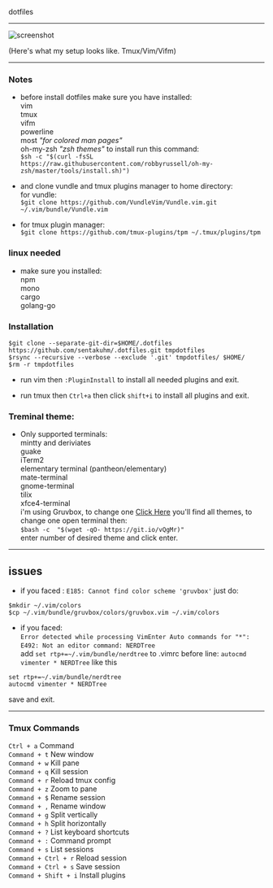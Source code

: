 dotfiles
***
![screenshot](https://github.com/sentakuhm/.dotfiles/blob/master/preview.png)

(Here's what my setup looks like. Tmux/Vim/Vifm)
***

### Notes
* before install dotfiles make sure you have installed:<br/>
vim<br/>
tmux<br/>
vifm<br/>
powerline<br/>
most *"for colored man pages"*<br/>
oh-my-zsh *"zsh themes"* to install run this command:<br/>
`$sh -c "$(curl -fsSL https://raw.githubusercontent.com/robbyrussell/oh-my-zsh/master/tools/install.sh)")`<br/>

* and clone vundle and tmux plugins manager to home directory:<br/>
for vundle:<br/>
`$git clone https://github.com/VundleVim/Vundle.vim.git ~/.vim/bundle/Vundle.vim`

* for tmux plugin manager:<br/>
`$git clone https://github.com/tmux-plugins/tpm ~/.tmux/plugins/tpm`

### linux needed

* make sure you installed:<br/>
npm<br/>
mono<br/>
cargo<br/>
golang-go<br/>

### Installation

```
$git clone --separate-git-dir=$HOME/.dotfiles https://github.com/sentakuhm/.dotfiles.git tmpdotfiles
$rsync --recursive --verbose --exclude '.git' tmpdotfiles/ $HOME/
$rm -r tmpdotfiles
```
* run vim then `:PluginInstall` to install all needed plugins and exit.

* run tmux then `Ctrl+a` then click `shift+i` to install all plugins and exit. 

### Treminal theme:
* Only supported terminals:<br/>
mintty and deriviates<br/>
guake<br/>
iTerm2<br/>
elementary terminal (pantheon/elementary)<br/>
mate-terminal<br/>
gnome-terminal<br/>
tilix<br/>
xfce4-terminal<br/>
i'm using Gruvbox, to change one [Click Here](https://mayccoll.github.io/Gogh/)
you'll find all themes, to change one open terminal then:<br/>
`$bash -c  "$(wget -qO- https://git.io/vQgMr)"`<br/>
enter number of desired theme and click enter.
***

## issues

* if you faced : `E185: Cannot find color scheme 'gruvbox'`
just do:
```
$mkdir ~/.vim/colors
$cp ~/.vim/bundle/gruvbox/colors/gruvbox.vim ~/.vim/colors
```

* if you faced:<br/>
`Error detected while processing VimEnter Auto commands for "*":`<br/>
`E492: Not an editor command: NERDTree`<br/>
add `set rtp+=~/.vim/bundle/nerdtree` to .vimrc before line: `autocmd vimenter * NERDTree` like this
```
set rtp+=~/.vim/bundle/nerdtree
autocmd vimenter * NERDTree
```
save and exit.
***

### Tmux Commands

`Ctrl + a`	Command<br/>
`Command + t`	New window<br/>
`Command + w`	Kill pane<br/>
`Command + q`	Kill session<br/>
`Command + r`	Reload tmux config<br/>
`Command + z`	Zoom to pane<br/>
`Command + $`	Rename session<br/>
`Command + ,`	Rename window<br/>
`Command + g`	Split vertically<br/>
`Command + h`	Split horizontally<br/>
`Command + ?`	List keyboard shortcuts<br/>
`Command + :`	Command prompt<br/>
`Command + s`	List sessions<br/>
`Command + Ctrl + r`	Reload session<br/>
`Command + Ctrl + s`	Save session<br/>
`Command + Shift + i`	Install plugins<br/>
